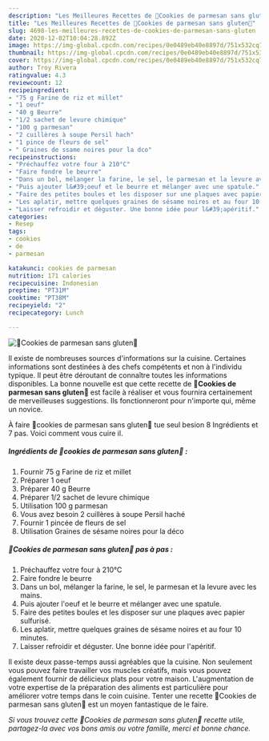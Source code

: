 ```yaml
---
description: "Les Meilleures Recettes de 🔸Cookies de parmesan sans gluten🔸"
title: "Les Meilleures Recettes de 🔸Cookies de parmesan sans gluten🔸"
slug: 4698-les-meilleures-recettes-de-cookies-de-parmesan-sans-gluten
date: 2020-12-02T10:04:28.892Z
image: https://img-global.cpcdn.com/recipes/0e0489eb40e8897d/751x532cq70/🔸cookies-de-parmesan-sans-gluten🔸-photo-principale-de-la-recette.jpg
thumbnail: https://img-global.cpcdn.com/recipes/0e0489eb40e8897d/751x532cq70/🔸cookies-de-parmesan-sans-gluten🔸-photo-principale-de-la-recette.jpg
cover: https://img-global.cpcdn.com/recipes/0e0489eb40e8897d/751x532cq70/🔸cookies-de-parmesan-sans-gluten🔸-photo-principale-de-la-recette.jpg
author: Troy Rivera
ratingvalue: 4.3
reviewcount: 12
recipeingredient:
- "75 g Farine de riz et millet"
- "1 oeuf"
- "40 g Beurre"
- "1/2 sachet de levure chimique"
- "100 g parmesan"
- "2 cuillères à soupe Persil hach"
- "1 pince de fleurs de sel"
- " Graines de ssame noires pour la dco"
recipeinstructions:
- "Préchauffez votre four à 210°C"
- "Faire fondre le beurre"
- "Dans un bol, mélanger la farine, le sel, le parmesan et la levure avec les mains."
- "Puis ajouter l&#39;oeuf et le beurre et mélanger avec une spatule."
- "Faire des petites boules et les disposer sur une plaques avec papier sulfurisé."
- "Les aplatir, mettre quelques graines de sésame noires et au four 10 minutes."
- "Laisser refroidir et déguster. Une bonne idée pour l&#39;apéritif."
categories:
- Resep
tags:
- cookies
- de
- parmesan

katakunci: cookies de parmesan 
nutrition: 171 calories
recipecuisine: Indonesian
preptime: "PT31M"
cooktime: "PT38M"
recipeyield: "2"
recipecategory: Lunch

---
```



![🔸Cookies de parmesan sans gluten🔸](https://img-global.cpcdn.com/recipes/0e0489eb40e8897d/751x532cq70/🔸cookies-de-parmesan-sans-gluten🔸-photo-principale-de-la-recette.jpg)

Il existe de nombreuses sources d'informations sur la cuisine. Certaines informations sont destinées à des chefs compétents et non à l'individu typique. Il peut être déroutant de connaître toutes les informations disponibles. La bonne nouvelle est que cette recette de <strong> 🔸Cookies de parmesan sans gluten🔸 </strong> est facile à réaliser et vous fournira certainement de merveilleuses suggestions. Ils fonctionneront pour n'importe qui, même un novice.

<!--inarticleads1-->

À faire 🔸cookies de parmesan sans gluten🔸 tue seul besion 8 Ingrédients et 7 pas. Voici comment vous cuire il.

##### Ingrédients de 🔸cookies de parmesan sans gluten🔸 :

1. Fournir 75 g Farine de riz et millet
1. Préparer 1 oeuf
1. Préparer 40 g Beurre
1. Préparer 1/2 sachet de levure chimique
1. Utilisation 100 g parmesan
1. Vous avez besoin 2 cuillères à soupe Persil haché
1. Fournir 1 pincée de fleurs de sel
1. Utilisation  Graines de sésame noires pour la déco




<!--inarticleads2-->

##### 🔸Cookies de parmesan sans gluten🔸 pas à pas :

1. Préchauffez votre four à 210°C
1. Faire fondre le beurre
1. Dans un bol, mélanger la farine, le sel, le parmesan et la levure avec les mains.
1. Puis ajouter l&#39;oeuf et le beurre et mélanger avec une spatule.
1. Faire des petites boules et les disposer sur une plaques avec papier sulfurisé.
1. Les aplatir, mettre quelques graines de sésame noires et au four 10 minutes.
1. Laisser refroidir et déguster. Une bonne idée pour l&#39;apéritif.




<!--inarticleads1-->

<p>
Il existe deux passe-temps aussi agréables que la cuisine. Non seulement vous pouvez faire travailler vos muscles créatifs, mais vous pouvez également fournir de délicieux plats pour votre maison. L'augmentation de votre expertise de la préparation des aliments est particulière pour améliorer votre temps dans le coin cuisine. Tenter une recette 🔸Cookies de parmesan sans gluten🔸 est un moyen fantastique de le faire.
</p>

<p>
<i>Si vous trouvez cette 🔸Cookies de parmesan sans gluten🔸 recette utile, partagez-la avec vos bons amis ou votre famille, merci et bonne chance.</i>
</p>
